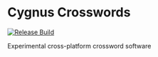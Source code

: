 # Cygnus Crosswords 
[![Release Build](https://img.shields.io/github/workflow/status/avp/cygnus/Create%20Release?label=Release%20Build&logo=GitHub%20Actions&logoColor=white&style=for-the-badge)](https://github.com/avp/cygnus/actions?query=workflow%3A%22Create+Release%22)

Experimental cross-platform crossword software
